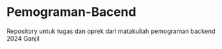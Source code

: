 # Pemograman-Bacend
Repository untuk tugas dan oprek dari matakuliah pemograman backend 2024 Ganjil
